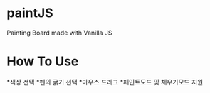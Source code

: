# paintJS
Painting Board made with Vanilla JS
# How To Use
*색상 선택
*펜의 굵기 선택
*마우스 드래그
*페인트모드 및 채우기모드 지원
